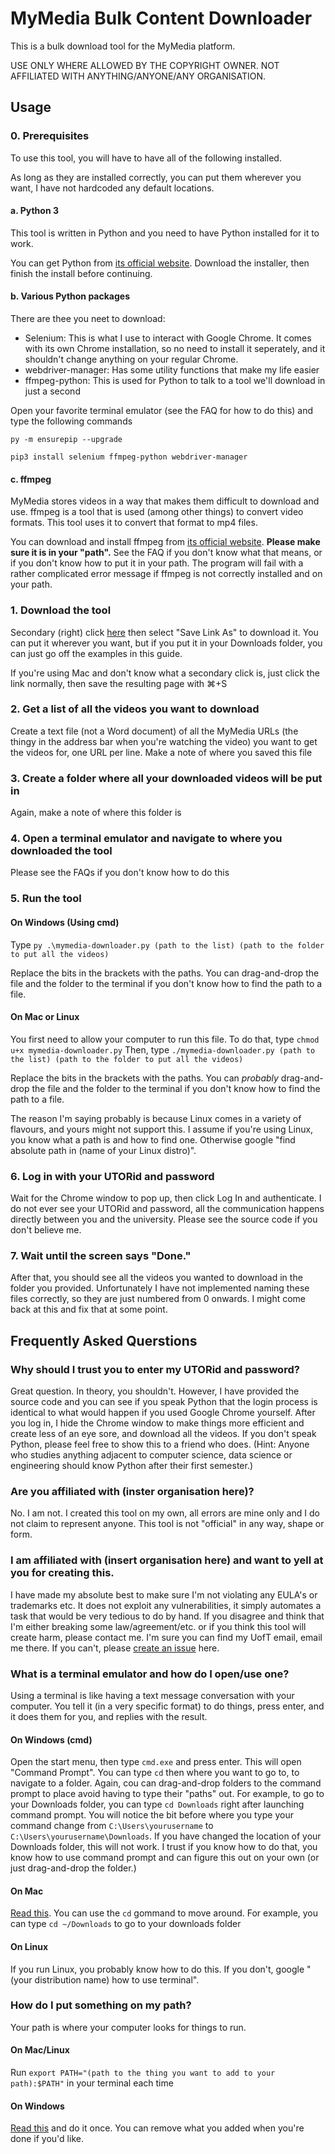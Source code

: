 # MyMedia Bulk Content Downloader
This is a bulk download tool for the MyMedia platform.

USE ONLY WHERE ALLOWED BY THE COPYRIGHT OWNER. NOT AFFILIATED WITH ANYTHING/ANYONE/ANY ORGANISATION.

## Usage

### 0. Prerequisites
To use this tool, you will have to have all of the following installed.

As long as they are installed correctly, you can put them wherever you want, I have not hardcoded any default locations.

#### a. Python 3
This tool is written in Python and you need to have Python installed for it to work.

You can get Python from [its official website](https://www.python.org/downloads/). Download the installer, then finish the install before continuing.

#### b. Various Python packages
There are thee you neet to download:

- Selenium: This is what I use to interact with Google Chrome. It comes with its own Chrome installation, so no need to install it seperately, and it shouldn't change anything on your regular Chrome.
- webdriver-manager: Has some utility functions that make my life easier
- ffmpeg-python: This is used for Python to talk to a tool we'll download in just a second

Open your favorite terminal emulator (see the FAQ for how to do this) and type the following commands

```py -m ensurepip --upgrade```

```pip3 install selenium ffmpeg-python webdriver-manager ```

#### c. ffmpeg
MyMedia stores videos in a way that makes them difficult to download and use. ffmpeg is a tool that is used (among other things) to convert video formats. This tool uses it to convert that format to mp4 files.

You can download and install ffmpeg from [its official website](https://www.ffmpeg.org/). **Please make sure it is in your "path".** See the FAQ if you don't know what that means, or if you don't know how to put it in your path. The program will fail with a rather complicated error message if ffmpeg is not correctly installed and on your path.

### 1. Download the tool
Secondary (right) click [here](https://raw.githubusercontent.com/egefeyzioglu/mymedia-download/main/mymedia-downloader.py) then select "Save Link As" to download it. You can put it wherever you want, but if you put it in your Downloads folder, you can just go off the examples in this guide.

If you're using Mac and don't know what a secondary click is, just click the link normally, then save the resulting page with ⌘+S

### 2. Get a list of all the videos you want to download
Create a text file (not a Word document) of all the MyMedia URLs (the thingy in the address bar when you're watching the video) you want to get the videos for, one URL per line. Make a note of where you saved this file

### 3. Create a folder where all your downloaded videos will be put in
Again, make a note of where this folder is

### 4. Open a terminal emulator and navigate to where you downloaded the tool
Please see the FAQs if you don't know how to do this

### 5. Run the tool
#### On Windows (Using cmd)
Type `py .\mymedia-downloader.py (path to the list) (path to the folder to put all the videos)`

Replace the bits in the brackets with the paths. You can drag-and-drop the file and the folder to the terminal if you don't know how to find the path to a file.

#### On Mac or Linux
You first need to allow your computer to run this file. To do that, type `chmod u+x mymedia-downloader.py` Then, type `./mymedia-downloader.py (path to the list) (path to the folder to put all the videos)`

Replace the bits in the brackets with the paths. You can _probably_ drag-and-drop the file and the folder to the terminal if you don't know how to find the path to a file.

The reason I'm saying probably is because Linux comes in a variety of flavours, and yours might not support this. I assume if you're using Linux, you know what a path is and how to find one. Otherwise google "find absolute path in (name of your Linux distro)".

### 6. Log in with your UTORid and password
Wait for the Chrome window to pop up, then click Log In and authenticate. I do not ever see your UTORid and password, all the communication happens directly between you and the university. Please see the source code if you don't believe me.

### 7. Wait until the screen says "Done."
After that, you should see all the videos you wanted to download in the folder you provided. Unfortunately I have not implemented naming these files correctly, so they are just numbered from 0 onwards. I might come back at this and fix that at some point.


## Frequently Asked Querstions

### Why should I trust you to enter my UTORid and password?
Great question. In theory, you shouldn't. However, I have provided the source code and you can see if you speak Python that the login process is identical to what would happen if you used Google Chrome yourself. After you log in, I hide the Chrome window to make things more efficient and create less of an eye sore, and download all the videos. If you don't speak Python, please feel free to show this to a friend who does. (Hint: Anyone who studies anything adjacent to computer science, data science or engineering should know Python after their first semester.)

### Are you affiliated with (inster organisation here)?
No. I am not. I created this tool on my own, all errors are mine only and I do not claim to represent anyone. This tool is not "official" in any way, shape or form.

### I am affiliated with (insert organisation here) and want to yell at you for creating this.
I have made my absolute best to make sure I'm not violating any EULA's or trademarks etc. It does not exploit any vulnerabilities, it simply automates a task that would be very tedious to do by hand. If you disagree and think that I'm either breaking some law/agreement/etc. or if you think this tool will create harm, please contact me. I'm sure you can find my UofT email, email me there. If you can't, please [create an issue](https://github.com/egefeyzioglu/mymedia-download/issues/new) here.

### What is a terminal emulator and how do I open/use one?
Using a terminal is like having a text message conversation with your computer. You tell it (in a very specific format) to do things, press enter, and it does them for you, and replies with the result.
#### On Windows (cmd)
Open the start menu, then type `cmd.exe` and press enter. This will open "Command Prompt". You can type `cd` then where you want to go to, to navigate to a folder. Again, cou can drag-and-drop folders to the command prompt to place avoid having to type their "paths" out. For example, to go to your Downloads folder, you can type `cd Downloads` right after launching command prompt. You will notice the bit before where you type your command change from `C:\Users\yourusername` to `C:\Users\yourusername\Downloads`. If you have changed the location of your Downloads folder, this will not work. I trust if you know how to do that, you know how to use command prompt and can figure this out on your own (or just drag-and-drop the folder.)
#### On Mac
[Read this](https://support.apple.com/en-ca/guide/terminal/apd5265185d-f365-44cb-8b09-71a064a42125/mac). You can use the `cd` gommand to move around. For example, you can type `cd ~/Downloads` to go to your downloads folder
#### On Linux
If you run Linux, you probably know how to do this. If you don't, google "(your distribution name) how to use terminal".

### How do I put something on my path?
Your path is where your computer looks for things to run.
#### On Mac/Linux
Run `export PATH="(path to the thing you want to add to your path):$PATH"` in your terminal each time
#### On Windows
[Read this](https://docs.microsoft.com/en-us/previous-versions/office/developer/sharepoint-2010/ee537574(v=office.14)) and do it once. You can remove what you added when you're done if you'd like.
